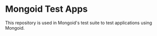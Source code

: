 # Mongoid Test Apps

This repository is used in Mongoid's test suite to test applications using
Mongoid.
